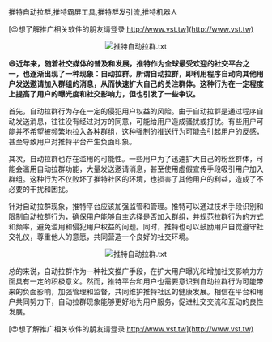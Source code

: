 推特自动拉群,推特霸屏工具,推特群发引流,推特机器人

[😍想了解推广相关软件的朋友请登录 http://www.vst.tw](http://www.vst.tw)

 <center><img src="https://vst.tw/MP4/tuiguang/png/8.png" alt="推特自动拉群.txt"></center>

**😄近年来，随着社交媒体的普及和发展，推特作为全球最受欢迎的社交平台之一，也逐渐出现了一种现象：自动拉群。所谓自动拉群，即利用程序自动向其他用户发送邀请加入群组的消息，从而快速扩大自己的关注群体。这种行为在一定程度上提高了用户的曝光度和社交影响力，但也引发了一些争议。**

首先，自动拉群行为存在一定的侵犯用户权益的风险。由于自动拉群是通过程序自动发送消息，往往没有经过对方的同意，可能给用户造成骚扰或打扰。有些用户可能并不希望被频繁地拉入各种群组，这种强制的推送行为可能会引起用户的反感，甚至导致用户对推特平台产生负面印象。

其次，自动拉群也存在滥用的可能性。一些用户为了迅速扩大自己的粉丝群体，可能会滥用自动拉群功能，大量发送邀请消息，甚至使用虚假宣传手段吸引用户加入群组。这种行为不仅败坏了推特社区的环境，也损害了其他用户的利益，造成了不必要的干扰和困扰。

针对自动拉群现象，推特平台应该加强监管和管理。推特可以通过技术手段识别和限制自动拉群行为，确保用户能够自主选择是否加入群组，并规范拉群行为的方式和频率，避免滥用和侵犯用户权益的问题。同时，推特也可以鼓励用户自觉遵守社交礼仪，尊重他人的意愿，共同营造一个良好的社交环境。

 <center><img src="https://vst.tw/MP4/tuiguang/png/7.png" alt="推特自动拉群.txt"></center>

总的来说，自动拉群作为一种社交推广手段，在扩大用户曝光和增加社交影响力方面具有一定的积极意义。然而，推特平台和用户也需要意识到自动拉群行为可能带来的负面影响，加强管理和监督，共同维护推特社区的健康发展。相信在平台和用户共同努力下，自动拉群现象能够更好地为用户服务，促进社交交流和互动的良性发展。

[😍想了解推广相关软件的朋友请登录 http://www.vst.tw](http://www.vst.tw)



